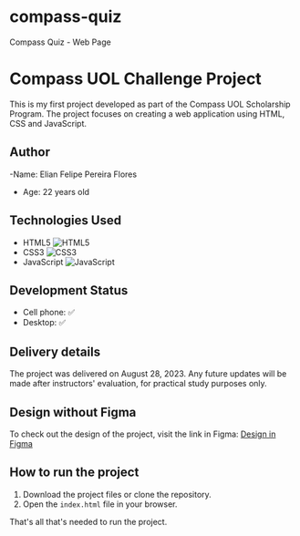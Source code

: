 # compass-quiz
Compass Quiz - Web Page

# Compass UOL Challenge Project

This is my first project developed as part of the Compass UOL Scholarship Program. The project focuses on creating a web application using HTML, CSS and JavaScript.

## Author
-Name: Elian Felipe Pereira Flores
- Age: 22 years old

## Technologies Used
- HTML5 ![HTML5](https://img.shields.io/badge/html5-%23E34F26.svg?style=for-the-badge&logo=html5&logoColor=white)
- CSS3  ![CSS3](https://img.shields.io/badge/css3-%231572B6.svg?style=for-the-badge&logo=css3&logoColor=white)
- JavaScript  ![JavaScript](https://img.shields.io/badge/JavaScript-%23F7DF1E.svg?style=for-the-badge&logo=javascript&logoColor=black)

## Development Status
- Cell phone: ✅
- Desktop: ✅

## Delivery details
The project was delivered on August 28, 2023. Any future updates will be made after instructors' evaluation, for practical study purposes only.

## Design without Figma
To check out the design of the project, visit the link in Figma:
[Design in Figma](https://www.figma.com/file/lb8YnlygMTI3RiAY8KKDCB/survey-form---desktop-type-(Community)?node-id=0%3A1&mode=dev)

## How to run the project
1. Download the project files or clone the repository.
2. Open the `index.html` file in your browser.

That's all that's needed to run the project.
